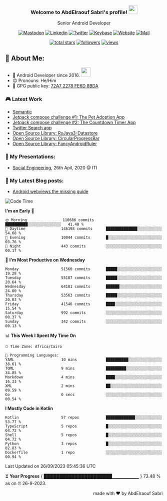 
<!--
  Title: Senior Android Developer @Storyteller
  Description: Google Certified Associate Android Developer, Clean code, TDD, CICD with knowledge in cybersecurity. 
  Author: abd3lraouf, AbdElraouf Sabri
  -->

<h3 align="center">
  Welcome to AbdElraouf Sabri's profile! 
  <img src="https://media.giphy.com/media/hvRJCLFzcasrR4ia7z/giphy.gif" width="28">
</h3>

<p align='center'>
    Senior Android Developer
</p>

<!-- Social icons section -->
<p align='center'>
      <a href="https://androiddev.social/@abd3lraouf" rel="me"><img src="https://custom-icon-badges.herokuapp.com/badge/-mastodon-black?style=for-the-badge&amp;logo=Mastodon&logoColor=white" alt="Mastodon"></a>
      <a href="https://www.linkedin.com/in/abd3lraouf/"><img src="https://custom-icon-badges.herokuapp.com/badge/-LinkedIn-black?style=for-the-badge&amp;logo=Linkedin&logoColor=white" alt="Linkedin"></a>
      <a href="https://twitter.com/abd3lraouf"><img src="https://custom-icon-badges.herokuapp.com/badge/-Twitter-black?style=for-the-badge&amp;logo=twitter&logoColor=white" alt="Twitter"></a>
      <a href="https://keybase.io/abd3lraouf"><img src="https://custom-icon-badges.herokuapp.com/badge/-Keybase-black?style=for-the-badge&logo=keybase&logoColor=white" alt="Keybase"></a>
      <a href="https://www.abd3lraouf.dev/portfolio/"><img src="https://img.shields.io/badge/-Portfolio-black?style=for-the-badge&amp;logo=google-chrome&amp;logoColor=white" alt="Website"></a>
      <a href="mailto:abdelraoufsabri@gmail.com"><img src="https://img.shields.io/badge/-Say%20Hi!-black?style=for-the-badge&amp;logo=gmail" alt="Mail"></a>
</p>

<!-- Stats icons section -->
<p align='center'>
  <a href="https://github.com/abd3lraouf?tab=repositories&sort=stargazers">
    <img alt="total stars" title="Total stars on GitHub" src="https://custom-icon-badges.herokuapp.com/badge/dynamic/json?logo=star&color=55960c&labelColor=488207&label=Stars&style=for-the-badge&query=%24.stars&url=https://api.github-star-counter.workers.dev/user/abd3lraouf"/></a>
  <a href="https://github.com/abd3lraouf?tab=followers">
    <img alt="followers" title="Follow me on Github" src="https://custom-icon-badges.herokuapp.com/github/followers/abd3lraouf?color=236ad3&labelColor=1155ba&style=for-the-badge&logo=person-add&label=Follow&logoColor=white"/></a>
  <a href="https://github.com/abd3lraouf">
    <img alt="views" title="GitHub profile views" src="https://enwj06txat9l677.m.pipedream.net"/></a>
</p>

<!-- Resume Download section 
<p align='center'>
      <a href="https://github.com/abd3lraouf/abd3lraouf/releases/latest/download/AbdElraouf.Sabri.Android.Developer.resume.pdf
"><img src="https://custom-icon-badges.herokuapp.com/badge/-download%20resume-EC1C24?style=for-the-badge&logo=Adobe%20Acrobat%20Reader&logoColor=white" alt="views" title="Download my latest resume" alt="resume"></a>
</p>
-->

## 🤵 About Me:
- 🏦 Android Developer since 2016.
      <img src="https://media.giphy.com/media/WUlplcMpOCEmTGBtBW/giphy.gif" width="30">
- 😊 Pronouns: He/Him
- 🔑 GPG public key: [72A7 2278 FE6D 8BDA](https://keybase.io/abd3lraouf/pgp_keys.asc?fingerprint=d971ef94887269e4308587a772a72278fe6d8bda)

### 🎮 Latest Work

<!-- - [MVI posts](https://github.com/AbdElraoufSabri/MVIPosts) --> 
- [Semantic](https://github.com/abd3lraouf/Semantic)
- [Jetpack compose challenge #1: The Pet Adoption App](https://github.com/abd3lraouf/compose-challenge-1)
- [Jetpack compose challenge #2: The Countdown Timer App](https://github.com/abd3lraouf/compose-challenge-2)
- [Twitter Search app](https://github.com/abd3lraouf/WeeTwit)
- [Open Source Library: RxJava3-Datastore](https://github.com/abd3lraouf/DatastoreWithRxJava3)
- [Open Source Library: CircularProgressBar](https://github.com/abd3lraouf/CircularProgressBar)
- [Open Source Library: FancyAndroidRuler](https://github.com/abd3lraouf/FancyAndroidRuler)
<!-- - [MVI sample](https://github.com/abd3lraouf/mviSample) -->

### 📕 My Presentations:

- [Social Engineering](https://abd3lraouf.github.io/social-engineering/), 26th Apil, 2020 @ ITI

### 📕 My Latest Blog posts:
<!-- BLOG-POST-LIST:START -->
- [Android webviews the missing guide](https://abd3lraouf.dev/posts/android-webviews-the-missing-guide/)
<!-- BLOG-POST-LIST:END -->

<!--START_SECTION:waka-->
![Code Time](http://img.shields.io/badge/Code%20Time-505%20hrs%2031%20mins-blue)

**I'm an Early 🐤** 

```text
🌞 Morning                110686 commits      ██████████░░░░░░░░░░░░░░░   41.40 % 
🌆 Daytime                146198 commits      ██████████████░░░░░░░░░░░   54.68 % 
🌃 Evening                10044 commits       █░░░░░░░░░░░░░░░░░░░░░░░░   03.76 % 
🌙 Night                  443 commits         ░░░░░░░░░░░░░░░░░░░░░░░░░   00.17 % 
```
📅 **I'm Most Productive on Wednesday** 

```text
Monday                   51560 commits       █████░░░░░░░░░░░░░░░░░░░░   19.28 % 
Tuesday                  55187 commits       █████░░░░░░░░░░░░░░░░░░░░   20.64 % 
Wednesday                64181 commits       ██████░░░░░░░░░░░░░░░░░░░   24.00 % 
Thursday                 53563 commits       █████░░░░░░░░░░░░░░░░░░░░   20.03 % 
Friday                   41546 commits       ████░░░░░░░░░░░░░░░░░░░░░   15.54 % 
Saturday                 992 commits         ░░░░░░░░░░░░░░░░░░░░░░░░░   00.37 % 
Sunday                   342 commits         ░░░░░░░░░░░░░░░░░░░░░░░░░   00.13 % 
```


📊 **This Week I Spent My Time On** 

```text
🕑︎ Time Zone: Africa/Cairo

💬 Programming Languages: 
YAML                     10 mins             ██████████░░░░░░░░░░░░░░░   38.61 % 
TOML                     9 mins              █████████░░░░░░░░░░░░░░░░   34.85 % 
Markdown                 4 mins              ████░░░░░░░░░░░░░░░░░░░░░   16.33 % 
XML                      2 mins              ██░░░░░░░░░░░░░░░░░░░░░░░   09.59 % 
Go                       0 secs              ░░░░░░░░░░░░░░░░░░░░░░░░░   00.54 % 
```

**I Mostly Code in Kotlin** 

```text
Kotlin                   57 repos            █████████████░░░░░░░░░░░░   53.77 % 
TypeScript               5 repos             █░░░░░░░░░░░░░░░░░░░░░░░░   04.72 % 
Shell                    5 repos             █░░░░░░░░░░░░░░░░░░░░░░░░   04.72 % 
Python                   3 repos             █░░░░░░░░░░░░░░░░░░░░░░░░   02.83 % 
Dockerfile               1 repo              ░░░░░░░░░░░░░░░░░░░░░░░░░   00.94 % 
```




 Last Updated on 26/09/2023 05:45:36 UTC
<!--END_SECTION:waka-->

⏳ **Year Progress** { ██████████████████████▁▁▁▁▁▁▁▁ } 73.48 % as on ⏰ 26-9-2023.

<p align="right">made with ❤️ by AbdElraouf Sabri</p>

